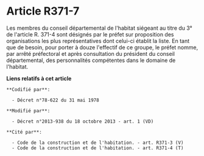 # Article R371-7

Les membres du conseil départemental de l'habitat siégeant au titre du 3° de l'article R. 371-4 sont désignés par le préfet
sur proposition des organisations les plus représentatives dont celui-ci établit la liste. En tant que de besoin, pour porter
à douze l'effectif de ce groupe, le préfet nomme, par arrêté préfectoral et après consultation du président du conseil
départemental, des personnalités compétentes dans le domaine de l'habitat.

**Liens relatifs à cet article**

	**Codifié par**:

	  - Décret n°78-622 du 31 mai 1978

	**Modifié par**:

	  - Décret n°2013-938 du 18 octobre 2013 - art. 1 (VD)

	**Cité par**:

	  - Code de la construction et de l'habitation. - art. R371-3 (V)
	  - Code de la construction et de l'habitation. - art. R371-4 (T)
